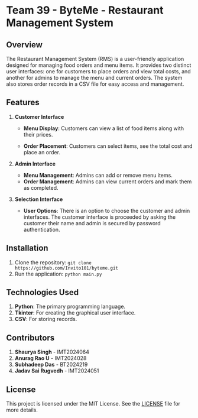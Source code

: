 # Team 39 - ByteMe - Restaurant Management System

## Overview

The Restaurant Management System (RMS) is a user-friendly application designed for managing food orders and menu items. It provides two distinct user interfaces: one for customers to place orders and view total costs, and another for admins to manage the menu and current orders. The system also stores order records in a CSV file for easy access and management.

## Features

1. **Customer Interface**

   - **Menu Display**: Customers can view a list of food items along with their prices.

   - **Order Placement**: Customers can select items, see the total cost and place an order.

2. **Admin Interface**

   - **Menu Management**: Admins can add or remove menu items.
   - **Order Management**: Admins can view current orders and mark them as completed.

3. **Selection Interface**

   - **User Options**: There is an option to choose the customer and admin interfaces. The customer interface is proceeded by asking the customer their name and admin is secured by password authentication.

## Installation

1. Clone the repository:
   `git clone https://github.com/Invito101/byteme.git`
2. Run the application:
   `python main.py`

## Technologies Used

1. **Python**: The primary programming language.
2. **Tkinter**: For creating the graphical user interface.
3. **CSV**: For storing records.

## Contributors

1. **Shaurya Singh** - IMT2024064
2. **Anurag Rao U** - IMT2024028
3. **Subhadeep Das** - BT2024219
4. **Jadav Sai Rugvedh** - IMT2024051

## License

This project is licensed under the MIT License. See the [LICENSE](LICENSE) file for more details.
